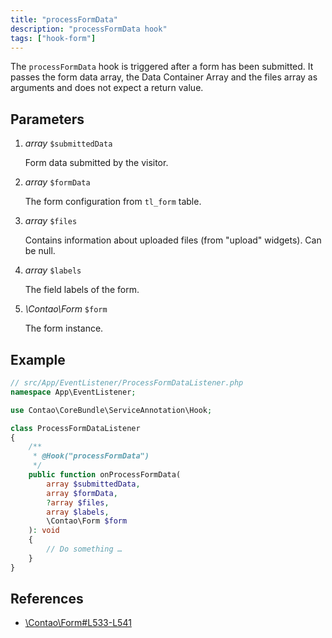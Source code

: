 ```yaml
---
title: "processFormData"
description: "processFormData hook"
tags: ["hook-form"]
---
```



The `processFormData` hook is triggered after a form has been submitted. It
passes the form data array, the Data Container Array and the files array as
arguments and does not expect a return value.


## Parameters

1. *array* `$submittedData`

    Form data submitted by the visitor.

2. *array* `$formData`

    The form configuration from `tl_form` table.

3. *array* `$files`

    Contains information about uploaded files (from "upload" widgets). Can be null.

4. *array* `$labels`
    
    The field labels of the form.

5. *\Contao\Form* `$form`

    The form instance.
 

## Example

```php
// src/App/EventListener/ProcessFormDataListener.php
namespace App\EventListener;

use Contao\CoreBundle\ServiceAnnotation\Hook;

class ProcessFormDataListener
{
    /**
     * @Hook("processFormData")
     */
    public function onProcessFormData(
        array $submittedData, 
        array $formData, 
        ?array $files, 
        array $labels, 
        \Contao\Form $form
    ): void
    {
        // Do something …
    }
}
```


## References

* [\Contao\Form#L533-L541](https://github.com/contao/contao/blob/4.7.6/core-bundle/src/Resources/contao/forms/Form.php#L533-L541)

